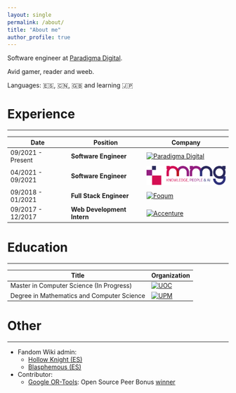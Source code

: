 ```yaml
---
layout: single
permalink: /about/
title: "About me"
author_profile: true
---
```


Software engineer at [Paradigma Digital](https://www.paradigmadigital.com/).

Avid gamer, reader and weeb.

Languages: :es:, :cn:, :uk: and learning :jp:

# Experience

---

| Date              | Position                   | Company                                                                                                                                                                                                         |
| ----------------- | -------------------------- | --------------------------------------------------------------------------------------------------------------------------------------------------------------------------------------------------------------- |
| 09/2021 - Present | **Software Engineer**      | <a href="https://www.paradigmadigital.com/"><img src="https://www.paradigmadigital.com/assets/img/logo/paradigma-logos/horizontal/paradigma_digital_logo_default.svg" alt="Paradigma Digital" width="200"/></a> |
| 04/2021 - 09/2021 | **Software Engineer**      | <a href="https://mmg-ai.com"><img src="/assets/images/mmg.png" alt="MMG" width="200"/></a>                                                                                                                      |
| 09/2018 - 01/2021 | **Full Stack Engineer**    | <a href="https://foqum.io"><img src="https://i.imgur.com/NeCw0UF.png" alt="Foqum" width="200"/></a>                                                                                                             |
| 09/2017 - 12/2017 | **Web Development Intern** | <a href="https://www.accenture.com"><img src="https://www.appian.com/wp-content/uploads/2019/04/Acc_Logo_Black_Purple_RGB-2.png" alt="Accenture" width="200"/></a>                                              |

# Education

---

| Title                                      | Organization                                                                                                                                                                        |
| ------------------------------------------ | ----------------------------------------------------------------------------------------------------------------------------------------------------------------------------------- |
| Master in Computer Science (In Progress)   | <a href="https://www.uoc.edu/"><img src="https://upload.wikimedia.org/wikipedia/commons/a/a3/Logo_blau_uoc.png" alt="UOC" width="200"/></a>                                         |
| Degree in Mathematics and Computer Science | <a href="https://www.upm.es"><img src="https://www.upm.es/sfs/Rectorado/Gabinete%20del%20Rector/Logos/UPM/CEI/LOGOTIPO%20leyenda%20color%20JPG%20p.png" alt="UPM" width="200"/></a> |

# Other

---

- Fandom Wiki admin:
  - [Hollow Knight (ES)](https://hollowknight.fandom.com/es/wiki/Hollow_Knight_Wiki)
  - [Blasphemous (ES)](https://blasphemous.fandom.com/es/wiki/Blasphemous_Wiki)
- Contributor:
  <!-- prettier-ignore -->
  - [Google OR-Tools](https://github.com/google/or-tools): Open Source Peer Bonus [winner](https://opensource.googleblog.com/2022/09/announcing-the-second-group-of-open-source-peer-bonus-winners-in-2022.html)
